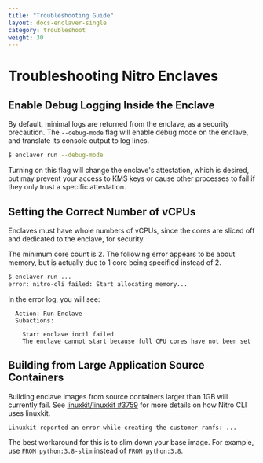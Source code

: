 ```yaml
---
title: "Troubleshooting Guide"
layout: docs-enclaver-single
category: troubleshoot
weight: 30
---
```


# Troubleshooting Nitro Enclaves

## Enable Debug Logging Inside the Enclave

By default, minimal logs are returned from the enclave, as a security precaution. The `--debug-mode` flag will enable debug mode on the enclave, and translate its console output to log lines.

```sh
$ enclaver run --debug-mode
```

Turning on this flag will change the enclave's attestation, which is desired, but may prevent your access to KMS keys or cause other processes to fail if they only trust a specific attestation.

## Setting the Correct Number of vCPUs

Enclaves must have whole numbers of vCPUs, since the cores are sliced off and dedicated to the enclave, for security.

The minimum core count is 2. The following error appears to be about memory, but is actually due to 1 core being specified instead of 2.

```sh
$ enclaver run ...
error: nitro-cli failed: Start allocating memory...
```

In the error log, you will see:

```
  Action: Run Enclave
  Subactions:
    ...
    Start enclave ioctl failed
    The enclave cannot start because full CPU cores have not been set
```

## Building from Large Application Source Containers

Building enclave images from source containers larger than 1GB will currently fail. See [linuxkit/linuxkit #3759](https://github.com/linuxkit/linuxkit/issues/3759) for more details on how Nitro CLI uses linuxkit.

```
Linuxkit reported an error while creating the customer ramfs: ...
```

The best workaround for this is to slim down your base image. For example, use `FROM python:3.8-slim` instead of `FROM python:3.8`.